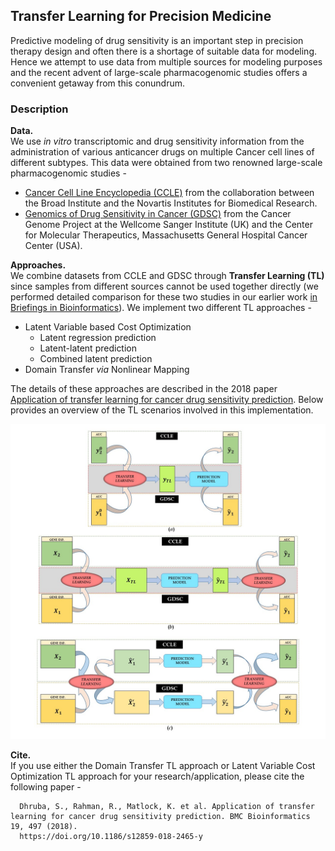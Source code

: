 ## Transfer Learning for Precision Medicine  
Predictive modeling of drug sensitivity is an important step in precision therapy design and often there is a shortage of suitable data for modeling. Hence we attempt to use data from multiple sources for modeling purposes and the recent advent of large-scale pharmacogenomic studies offers a convenient getaway from this conundrum. 

### Description
**Data.**  
We use *in vitro* transcriptomic and drug sensitivity information from the administration of various anticancer drugs on multiple Cancer cell lines of different subtypes. This data were obtained from two renowned large-scale pharmacogenomic studies - 
   * [Cancer Cell Line Encyclopedia (CCLE)](https://portals.broadinstitute.org/ccle) from the collaboration between the Broad Institute and the Novartis Institutes for Biomedical Research.
   * [Genomics of Drug Sensitivity in Cancer (GDSC)](http://www.cancerrxgene.org/) from the Cancer Genome Project at the Wellcome Sanger Institute (UK) and the Center for Molecular Therapeutics, Massachusetts General Hospital Cancer Center (USA). 

**Approaches.**  
We combine datasets from CCLE and GDSC through **Transfer Learning (TL)** since samples from different sources cannot be used together directly (we performed detailed comparison for these two studies in our earlier work [in Briefings in Bioinformatics](https://academic.oup.com/bib/article-abstract/20/5/1734/5034074)). We implement two different TL approaches - 
   * Latent Variable based Cost Optimization
      * Latent regression prediction
      * Latent-latent prediction
      * Combined latent prediction
   * Domain Transfer _via_ Nonlinear Mapping  

The details of these approaches are described in the 2018 paper [Application of transfer learning for cancer drug sensitivity prediction](https://bmcbioinformatics.biomedcentral.com/articles/10.1186/s12859-018-2465-y). Below provides an overview of the TL scenarios involved in this implementation. 

![TransferLearningSummary](https://github.com/dhruba018/Transfer_Learning_Precision_Medicine/blob/master/TLsummary.jpg)

**Cite.**  
If you use either the Domain Transfer TL approach or Latent Variable Cost Optimization TL approach for your research/application, please cite the following paper - 

      Dhruba, S., Rahman, R., Matlock, K. et al. Application of transfer learning for cancer drug sensitivity prediction. BMC Bioinformatics 19, 497 (2018).               
      https://doi.org/10.1186/s12859-018-2465-y
